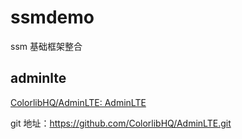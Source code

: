 # ssmdemo
ssm 基础框架整合
## adminlte
[ColorlibHQ/AdminLTE: AdminLTE](https://github.com/ColorlibHQ/AdminLTE)

git 地址：https://github.com/ColorlibHQ/AdminLTE.git
